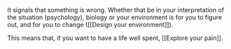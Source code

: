 It signals that something is wrong. Whether that be in your interpretation of the situation (psychology), biology or your environment is for you to figure out, and for you to change ([[Design your environment]]).

This means that, if you want to have a life well spent, [[Explore your pain]].

<!-- #.inbox -->

<!-- {BearID:A1F3EC56-32E0-4B50-9FD5-719B62B22EE1-11937-000019D8174E56CA} -->
